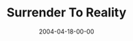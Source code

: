 ---
layout: message
category: message
series: "Going Crazy"
title: "Surrender To Reality"
date: 2004-04-18-00-00
message_id: 175
audio: "http://s3.amazonaws.com/crossroads-media/media/legacy/mp3/GC_01_04-18-04_Surrender_to_Reality.mp3"
audio-duration: "39:21"
explicit: false
---